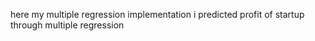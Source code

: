 here my multiple regression implementation 
i predicted profit of startup through multiple regression
